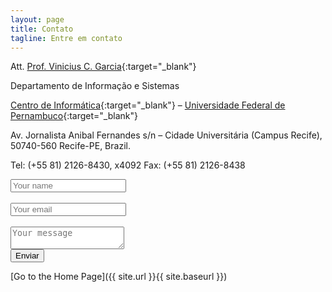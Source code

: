 ```yaml
---
layout: page
title: Contato
tagline: Entre em contato
---
```


Att. [Prof. Vinicius C. Garcia](http://viniciusgarcia.me){:target="_blank"}

Departamento de Informação e Sistemas

[Centro de Informática](http://www.cin.ufpe.br){:target="_blank"} – [Universidade Federal de Pernambuco](http://www.ufpe.br){:target="_blank"}

Av. Jornalista Anibal Fernandes s/n – Cidade Universitária (Campus Recife), 50740-560 Recife-PE, Brazil.

Tel: (+55 81) 2126-8430, x4092 Fax: (+55 81) 2126-8438

<form method="POST" action="http://formspree.io/vcg@cin.ufpe.br">
    <input type="name" name="name" placeholder="Your name">
    <br><br>
    <input type="email" name="email" placeholder="Your email">
    <br><br>
    <textarea name="message" placeholder="Your message"></textarea>
    <br>
    <input type="hidden" name="utf8" value="✓">
    <button type="submit">Enviar</button>
</form>

[Go to the Home Page]({{ site.url }}{{ site.baseurl }})
